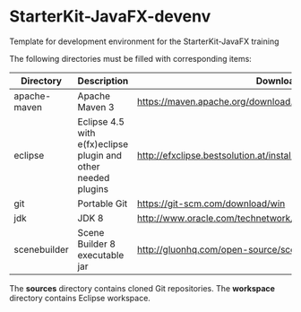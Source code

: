 # StarterKit-JavaFX-devenv

Template for development environment for the StarterKit-JavaFX training

The following directories must be filled with corresponding items:

Directory | Description | Download site
--------- | ----------- | -------------
apache-maven | Apache Maven 3 | https://maven.apache.org/download.cgi
eclipse | Eclipse 4.5 with e(fx)eclipse plugin and other needed plugins | http://efxclipse.bestsolution.at/install.html
git | Portable Git | https://git-scm.com/download/win
jdk | JDK 8 | http://www.oracle.com/technetwork/java/javase/downloads/index.html
scenebuilder | Scene Builder 8 executable jar | http://gluonhq.com/open-source/scene-builder/

The **sources** directory contains cloned Git repositories.
The **workspace** directory contains Eclipse workspace.
